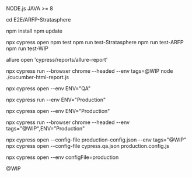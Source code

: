 NODE.js
JAVA >= 8 

cd E2E/ARFP-Stratasphere


npm install
npm update

npx cypress open
npm test
npm run test-Stratasphere
npm run test-ARFP
npm run test-WIP

allure open 'cypress/reports/allure-report'

npx cypress run --browser chrome --headed --env tags=@WIP
node ./cucumber-html-report.js

npx cypress open  --env ENV="QA"

npx cypress run  --env ENV="Production"

npx cypress open  --env ENV="Production"

npx cypress run --browser chrome --headed --env tags="@WIP",ENV="Production"

npx cypress open --config-file production-config.json --env tags="@WIP"
npx cypress open --config-file cypress.qa.json
production.config.js

npx cypress open --env configFile=production

@WIP